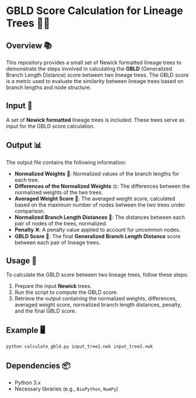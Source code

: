 # GBLD Score Calculation for Lineage Trees 🌳🔬

## Overview 📚

This repository provides a small set of Newick formatted lineage trees to demonstrate the steps involved in calculating the **GBLD** (Generalized Branch Length Distance) score between two lineage trees. The GBLD score is a metric used to evaluate the similarity between lineage trees based on branch lengths and node structure.

## Input 🔄

A set of **Newick formatted** lineage trees is included. These trees serve as input for the GBLD score calculation.

## Output 📊

The output file contains the following information:

- **Normalized Weights** 📏: Normalized values of the branch lengths for each tree.
- **Differences of the Normalized Weights** ⚖️: The differences between the normalized weights of the two trees.
- **Averaged Weight Score** 🧮: The averaged weight score, calculated based on the maximum number of nodes between the two trees under comparison.
- **Normalized Branch Length Distances** 🌿: The distances between each pair of nodes of the trees, normalized.
- **Penalty** ❌: A penalty value applied to account for uncommon nodes.
- **GBLD Score** 🔢: The final **Generalized Branch Length Distance** score between each pair of lineage trees.

## Usage 🚀

To calculate the GBLD score between two lineage trees, follow these steps:

1. Prepare the input **Newick** trees.
2. Run the script to compute the GBLD score.
3. Retrieve the output containing the normalized weights, differences, averaged weight score, normalized branch length distances, penalty, and the final GBLD score.

## Example 🖥️

```bash
python calculate_gbld.py input_tree1.nwk input_tree2.nwk
```

## Dependencies 📦

- Python 3.x
- Necessary libraries (e.g., `BioPython`, `NumPy`)
